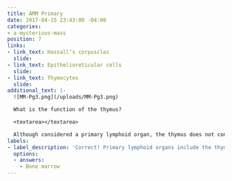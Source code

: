 ```yaml
---
title: AMM Primary
date: 2017-04-15 23:43:00 -04:00
categories:
- a-mysterious-mass
position: 7
links:
- link_text: Hassall’s corpuscles
  slide: 
- link_text: Epithelioreticular cells
  slide: 
- link_text: Thymocytes
  slide: 
additional_text: |-
  ![MM-Pg3.png](/uploads/MM-Pg3.png)

  What is the function of the thymus?

  <textarea></textarea>

  Although considered a primary lymphoid organ, the thymus does not contain a stroma of reticulin fibers like many lymphoid organs. Instead, the supporting stroma arises from:
labels:
- label_description: 'Correct! Primary lymphoid organs include the thymus and '
  options:
  - answers:
    - Bone marrow
---
```


